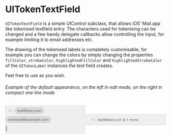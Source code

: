 UITokenTextField
================

`UITokenTextField` is a simple UIControl subclass, that allows iOS' Mail.app like tokenised textfield entry. 
The characters used for tokenising can be changed and a few handy delegate callbacks allow controlling the input, for example limiting it to email addresses etc.

The drawing of the tokenised labels is completely customisable, for example you can change the colors by simply changing the properties `fillColor`, `strokeColor`, `highlightedFillColor` and `highlightedStrokeColor` of the `UITokenLabel` instances the text field creates. 

Feel free to use as you wish.

###### Example of the default appearance, on the left in edit mode, on the right in compact one line mode
![Example](https://github.com/henrinormak/UITokenTextField/blob/master/example.png?raw=true)